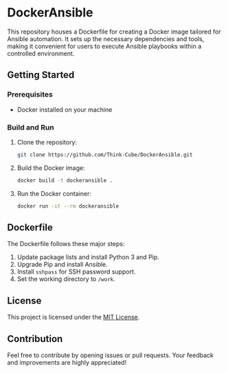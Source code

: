 # DockerAnsible

This repository houses a Dockerfile for creating a Docker image tailored for Ansible automation. It sets up the necessary dependencies and tools, making it convenient for users to execute Ansible playbooks within a controlled environment.

## Getting Started

### Prerequisites

- Docker installed on your machine

### Build and Run

1. Clone the repository:

   ```bash
   git clone https://github.com/Think-Cube/DockerAnsible.git
   ```
2. Build the Docker image:
   ```bash
   docker build -t dockeransible .
   ```
3. Run the Docker container:
   ```bash
   docker run -it --rm dockeransible
   ```
## Dockerfile

The Dockerfile follows these major steps:

1. Update package lists and install Python 3 and Pip.
2. Upgrade Pip and install Ansible.
3. Install `sshpass` for SSH password support.
4. Set the working directory to `/work`.

## License

This project is licensed under the [MIT License](https://opensource.org/licenses/MIT).

## Contribution

Feel free to contribute by opening issues or pull requests. Your feedback and improvements are highly appreciated!
